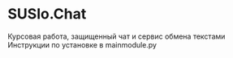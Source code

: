 # SUSlo.Chat
Курсовая работа, защищенный чат и сервис обмена текстами
Инструкции по установке в mainmodule.py
